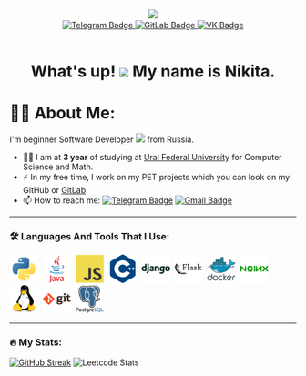 
<div id="header" align="center">
  <img src="https://media.giphy.com/media/QTfX9Ejfra3ZmNxh6B/giphy.gif" width="200"/>
  <div id="badges" align="center">
    <a href="https://t.me/tkach_nikita">
        <img src="https://img.shields.io/badge/Telegram-blue?logo=telegram&logoColor=white&style=for-the-badge" alt="Telegram Badge"/>
    </a>
    <a href="https://gitlab.com/TkachNekit">
      <img src="https://img.shields.io/badge/GitLab-orange?logo=gitlab&logoColor=white&style=for-the-badge" alt="GitLab Badge"/>
    </a>
    <a href="https://vk.com/tkach_nekit">
        <img src="https://img.shields.io/badge/VK-blue?logo=vk&logoColor=white&style=for-the-badge" alt="VK Badge"/>
    </a>
  </div>
  <img src="https://komarev.com/ghpvc/?username=TkachNekit&style=flat-square&color=blue" alt=""/>
  <h1>
    What's up! 
    <img src="https://media.giphy.com/media/hvRJCLFzcasrR4ia7z/giphy.gif" width="30px"/>
    My name is Nikita.
  </h1>
</div>

# :man_technologist: About Me:
I'm beginner Software Developer <img src="https://media.giphy.com/media/WUlplcMpOCEmTGBtBW/giphy.gif" width="30"> from Russia.
- :man_student: I am at **3 year** of studying at [Ural Federal University](https://en.wikipedia.org/wiki/Ural_Federal_University) for Computer Science and Math.
- :zap: In my free time, I work on my PET projects which you can look on my GitHub or [GitLab](https://gitlab.com/TkachNekit).
- :mailbox: How to reach me: [![Telegram Badge](https://img.shields.io/badge/Telegram-blue?logo=telegram&logoColor=white&style=flat)](https://t.me/tkach_nikita) [![Gmail Badge](https://img.shields.io/badge/Gmail-white?logo=gmail&logoColor=red&style=flat)](https://mail.google.com/mail/u/1/#inbox?compose=GTvVlcSDXXnRtGXMlLJWxVnDJgczlXVdbKbvQXGdjwpVZKFwmmcvhwZcQFRtXFjqDgsKJgkDCQXGh)

---

### :hammer_and_wrench: Languages And Tools That I Use:
<div>
  <img src="https://github.com/devicons/devicon/blob/master/icons/python/python-original.svg" title="Python" alt="Python" width="50" height="50"/>&nbsp;
  <img src="https://github.com/devicons/devicon/blob/master/icons/java/java-original-wordmark.svg" title="Java" alt="Java" width="50" height="50"/>&nbsp;
  <img src="https://github.com/devicons/devicon/blob/master/icons/javascript/javascript-original.svg" title="JavaScript" alt="JavaScript" width="50" height="50"/>&nbsp;
  <img src="https://github.com/devicons/devicon/blob/master/icons/cplusplus/cplusplus-plain.svg" title="Cplusplus" alt="Cplusplus" width="50" height="50"/>&nbsp
  <img src="https://github.com/devicons/devicon/blob/master/icons/django/django-plain-wordmark.svg" title="Django" alt="Django" width="50" height="50"/>&nbsp;
  <img src="https://github.com/devicons/devicon/blob/master/icons/flask/flask-original-wordmark.svg" title="Flask" alt="Flask" width="50" height="50"/>&nbsp;
  <img src="https://github.com/devicons/devicon/blob/master/icons/docker/docker-original-wordmark.svg" title="Docker" alt="Docker" width="50" height="50"/>&nbsp;
  <img src="https://github.com/devicons/devicon/blob/master/icons/nginx/nginx-original.svg" title="Nginx" alt="Nginx" width="50" height="50"/>&nbsp;
  <img src="https://github.com/devicons/devicon/blob/master/icons/linux/linux-original.svg" title="Linux" alt="Linux" width="50" height="50"/>&nbsp;
  <img src="https://github.com/devicons/devicon/blob/master/icons/git/git-original-wordmark.svg" title="Git" alt="Git" width="50" height="50"/>&nbsp;
  <img src="https://github.com/devicons/devicon/blob/master/icons/postgresql/postgresql-original-wordmark.svg" title="Postgres" alt="Postgres" width="50" height="50"/>&nbsp;
</div>

---

### :fire: My Stats: 
[![GitHub Streak](http://github-readme-streak-stats.herokuapp.com?user=TkachNekit&theme=dark&background=000000)](https://git.io/streak-stats) ![Leetcode Stats](https://leetcard.jacoblin.cool/Tkach_Nikita)
